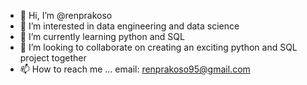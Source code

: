 - 👋 Hi, I’m @renprakoso
- 👀 I’m interested in data engineering and data science
- 🌱 I’m currently learning python and SQL
- 💞️ I’m looking to collaborate on creating an exciting python and SQL project together 
- 📫 How to reach me ...
email: renprakoso95@gmail.com

<!---
renprakoso/renprakoso is a ✨ special ✨ repository because its `README.md` (this file) appears on your GitHub profile.
You can click the Preview link to take a look at your changes.
--->
